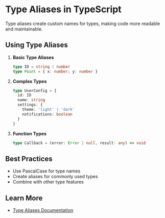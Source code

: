 # Type Aliases in TypeScript

Type aliases create custom names for types, making code more readable and maintainable.

## Using Type Aliases

1. **Basic Type Aliases**
   ```typescript
   type ID = string | number
   type Point = { x: number; y: number }
   ```

2. **Complex Types**
   ```typescript
   type UserConfig = {
     id: ID
     name: string
     settings: {
       theme: 'light' | 'dark'
       notifications: boolean
     }
   }
   ```

3. **Function Types**
   ```typescript
   type Callback = (error: Error | null, result: any) => void
   ```

## Best Practices
- Use PascalCase for type names
- Create aliases for commonly used types
- Combine with other type features

## Learn More
- [Type Aliases Documentation](https://www.typescriptlang.org/docs/handbook/2/everyday-types.html#type-aliases)